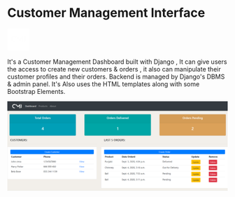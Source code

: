 # Customer Management Interface

<img src="/static/images/logo_high.png" height=50px width=50px style="color:black;" />

<p>It's a Customer Management Dashboard built with Django , It can give users the access to create new customers & orders , it also can manipulate their customer profiles and their orders. Backend is managed by Django's DBMS & admin panel. It's Also uses the HTML templates along with some Bootstrap Elements.</p>

![screenshot](/static/images/splash.png)
